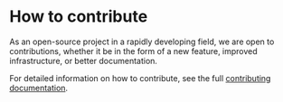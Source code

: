 # How to contribute

As an open-source project in a rapidly developing field, we are open to contributions, whether it be in the form of a new feature, improved infrastructure, or better documentation.

For detailed information on how to contribute, see the full [contributing documentation](https://github.com/epam/ai-dial/blob/main/CONTRIBUTING.md).
